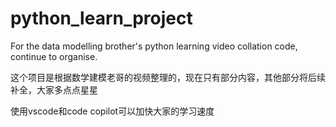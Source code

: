 # python_learn_project
For the data modelling brother's python learning video collation code, continue to organise.

这个项目是根据数学建模老哥的视频整理的，现在只有部分内容，其他部分将后续补全，大家多点点星星

使用vscode和code copilot可以加快大家的学习速度
